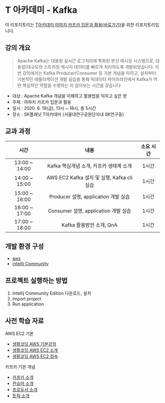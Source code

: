 # T 아카데미 - Kafka

이 리포지토리는 [T아카데미 아파치 카프카 입문과 활용(바로가기)](https://bit.ly/t-academy-kafka)을 위한 리포지토리입니다.

## 강의 개요

> Apache Kafka는 대용량 실시간 로그처리에 특화된 분산 메시징 시스템으로, 대용량/대규모의 스트리밍 메시지 데이터를 빠르게 처리하도록 개발되었습니다.
>  이번 강의에서는 Kafka Producer/Consumer 등 기본 개념을 익히고, 설치부터 기본적인 애플리케이션 개발 실습을 통해 빅데이터 파이프라인에서 Kafka가 어떤 핵심적인 역할을 수행하는 지 알아보는 시간을 갖습니다


- 대상 : Apache Kafka 개념을 이해하고 활용법을 익히고 싶은 분
- 주제 : 아파치 카프카 입문과 활용
- 일시 : 2020. 6. 19(금), 13시 ~ 18시, 총 5시간
- 장소 : SK플래닛 T아카데미 (서울대연구공원단지내 SK연구동)

## 교과 과정

|       **시간**       |       **내용**        | **소요 시간** |
| :----------------: | :-----------------: | :-------: |
| 13:00 ~ 14:00  |  Kafka 핵심개념 소개, 카프카 생태계 소개   |    1시간    |
| 14:00 ~ 15:00  |  AWS EC2 Kafka 설치 및 실행, Kafka cli 실습   |    1시간    |
| 15:00 ~ 16:00  |  Producer 설명, application 개발 실습   |    1시간    |
| 16:00 ~ 17:00  |  Consumer 설명, application 개발 실습   |    1시간    |
| 17:00 ~ 18:00  |  Kafka 활용방안 소개, QnA   |    1시간    |

## 개발 환경 구성

- [aws](https://aws.amazon.com/ko/)
- [intellij Community](https://www.jetbrains.com/ko-kr/idea/download)

## 프로젝트 실행하는 방법

1. Intellij Community Edition 다운로드, 설치
2. Import project
3. Run application

## 사전 학습 자료

AWS EC2 기본
- [생활코딩 AWS 기본강의](https://opentutorials.org/course/2717/11268)
- [생활코딩 AWS EC2 소개](https://opentutorials.org/course/2717/11274)
- [생활코딩 AWS EC2 접속](https://opentutorials.org/course/2717/11280)

카프카 기본 개념
- [카프카 소개](https://www.youtube.com/watch?v=waw0XXNX-uQ)
- [컨슈머 소개](https://www.youtube.com/watch?v=rBVCvv9skT4)
- [프로듀서 소개](https://www.youtube.com/watch?v=aAu0FE3nvbk)
- [토픽 소개](https://www.youtube.com/watch?v=7QfEpRTRdIQ)
